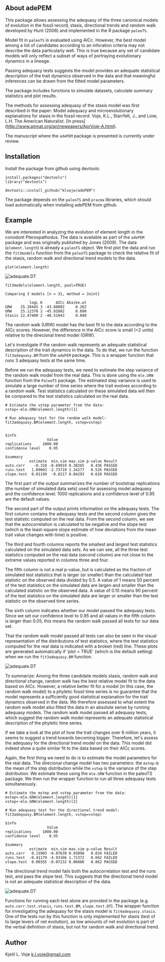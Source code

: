 ## About adePEM

This package allows assessing the adequasy of the three canonical models of evolution in the fossil record, stasis, directional trends and random walk developed by Hunt (2006) and implemented in the R package `paleoTS`.  

Model fit in `paleoTS` is evaluated using AICc. However, the best model among a list of candidates according to an inforation criteria may not describe the data particularly well. This is true because any set of candidate models will only reflect a subset of ways of portraying evolutionary dynamics in a lineage. 

Passing adequacy tests suggests the model provides an adequate statistical description of the trait dynamics observed in the data and that meaningful inferences can be drawn from the fitted model parameters. 

The package includes functions to simulate datasets, calculate summary statistics and plot results. 

The methods for assessing adequasy of the stasis model was first described in the paper: Model adequacy and microevolutionary explanations for stasis in the fossil record. Voje, K.L., Starrfelt, J., and Liow, L.H. The American Naturalist. [In press] (http://www.amnat.org/an/newpapers/AprVoje-A.html).

The manuscript where the `adePEM` package is presented is currently under review.


## Installation

Install the package from github using devtools:

```
install.packages("devtools")
library("devtools")

devtools::install_github("klvoje/adePEM")
```

The package depends on the `paleoTS` and `pracma` libraries, which should load automatically when installing adePEM from github.

## Example

We are interested in analyzing the evolution of element length in the conodont Pterospathodus. The data is available as part of the `adePEM` package and was originally published by Jones (2009). The data (`element.length`) is already a `paleoTS` object. We first plot the data and run the `fit3models` function from the `paleoTS` package to check the relative fit of the stasis, random walk and directional trend models to the data.

```
plot(element.length)
```
![adequate.DT](https://github.com/klvoje/adePEM/blob/master/extra/time.series.png)

```
fit3models(element.length, pool=TRUE)

Comparing 3 models [n = 31, method = Joint]

           logL K      AICc Akaike.wt
GRW    25.38445 3 -43.88002     0.262
URW    25.12370 2 -45.81882     0.690
Stasis 22.47400 2 -40.51943     0.049
```

The random walk (URW) model has the best fit to the data according to the AICc scores. However, the difference in the AICc score is small (<2 units) relative to the direcional trend model (GRW). 

Let's investigate if the random walk represents an adequate statistical description of the trait dynamics in the data. To do that, we run the function `fit3adequasy.BM` from the `adePEM` package. This is a wrapper function that runs 3 adequasy tests at the same time. 

Before we run the adequasy tests, we need to estimate the step variance of the random walk model from the real data. This is done using the `mle.URW` function from the `PaleoTS` package. The estimated step variance is used to simulate a large number of time series where the trait evolves according to a random walk. Test statistics calculated on these simulated data will then be compared to the test statistics calculated on the real data.  
```
# Estimate the vstep parameter from the data:
vstep<-mle.URW(element.length)[1]

# Run adequasy test for the random walk model:
fit3adequasy.BM(element.length, vstep=vstep)


$info
                   Value
replications     1000.00
confidense level    0.95

$summary
           estimate  min.sim max.sim p-value Result
auto.corr    -0.318 -0.69919 0.38265   0.436 PASSED
runs.test   1.09003 -2.73719 3.34277   0.526 PASSED
slope.test  0.01199  -0.0217 0.04293   0.618 PASSED
```

The first part of the output summarizes the number of bootstrap replications (the number of simulated data sets) used for assessing model adequasy and the confidence level. 1000 replications and a confidence level of 0.95 are the default values.

The second part of the output prints information on the adequasy tests. The first column contains the adequasy tests and the second column gives the test statistic computed on the real data. From the second column, we see that the autocorrelation is calculated to be negative and the slope test (which is the least-square slope estimate of how deviations from the mean trait value changes with time) is positive. 

The third and fourth columns reports the smallest and largest test statistics calculated on the simulated data sets. As we can see, all the three test statistics computed on the real data (second column) are not close to the extreme values reported in columns three and four. 

The fifth column is not a real p-value, but is calculated as the fraction of simulated test statistics that is larger (or smaller) than the calculated test statistic on the observed data divided by 0.5. A value of 1 means 50 percent of the test statistics on the simulated data are largen and smaller than the calculated statistic on the observed data. A value of 0.10 means 90 percent of the test statistics on the simulated data are larger or smaller than the test statistic on the observed time series. 

The sixth column indicates whether our model passed the adequasy tests. Since we set our confidence level to 0.95 and all values in the fifth column is larger than 0.05, this means the random walk passed all tests for our data set. 

That the random walk model passed all tests can also be seen in the visual representation of the distributions of test statistics, where the test statistics computed for the real data is indicated with a broken (red) line. These plots are generated automatically if 'plot = TRUE' (which is the default setting) when we run the `fit3adequasy.BM` function.   

![adequate.DT](https://github.com/klvoje/adePEM/blob/master/extra/adequasy.bm.png)


To summarize: Among the three candidate models stasis, random walk and directional change, random walk has the best relative model fit to the data based on AICc. However, a relative better fit for a model (in this case, the random walk model) to a phyletic fossil time series is no guarantee that the  model represents a sufficiently good statistical explanation for the trait dynamics observed in the data. We therefore assessed to what extent the random walk model also fitted the data in an absolute sense by running adequasy models. The random walk model passed all adequasy tests, which suggest the random walk model represents an adequate statistical description of the phyletic time series.

If we take a look at the plot of how the trait changes over 6 million years, it seems to suggest a trend towards becoming bigger. Therefore, let's assess the adequasy for the directional trend model on the data. This model did indeed show a quite similar fit to the data based on their AICc scores. 
     
Again, the first thing we need to do is to estimate the model parameters for the real data. The direcional change model has two parameters: the `mstep` is the mean of the step distribution while the `vstep` is the variance of the step distribution. We estimate these using the `mle.GRW` function in the paleoTS package. We then run the wrapper function to run all three adequasy tests simultaneously.
```
# Estimate the mstep and vstep parameter from the data:
mstep<-mle.GRW(element.length)[1]
vstep<-mle.GRW(element.length)[2]

# Run adequasy test for the directional trend model:
fit3adequasy.BM(element.length, vstep=vstep)

$info
                   Value
replications     1000.00
confidense level    0.95

$summary
           estimate  min.sim max.sim p-value Result
auto.corr   0.15903 -0.07639 0.93098   0.034 FAILED
runs.test  -0.41179 -4.93166 1.71372   0.042 FAILED
slope.test  0.00355 -0.07232 0.06886   0.862 PASSED
```
The directional trend model fails both the autocorrelation test and the runs test, and pass the slope test. This suggests that the directional trend model is not an adequate statistical description of the data.

![adequate.DT](https://github.com/klvoje/adePEM/blob/master/extra/adequasy.trend.png)

Functions for running each test alone are provided in the package (e.g. `auto.corr.test.stasis`, `runs.test.BM`, `slope.test.DT`). The wrapper function for investigating the adequasy for the stasis model is `fit4adequasy.stasis`. One of the tests run by this function is only implemented for stasis (test of to large levers of net evolution), as low amounts of net evolution is part of the verbal definition of stasis, but not for random walk and directional trend.

## Author

Kjetil L. Voje <k.l.voje@gmail.com>
